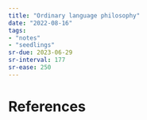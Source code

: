 ```yaml
---
title: "Ordinary language philosophy"
date: "2022-08-16"
tags:
- "notes"
- "seedlings"
sr-due: 2023-06-29
sr-interval: 177
sr-ease: 250
---
```




# References